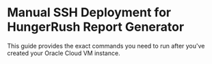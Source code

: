 # Manual SSH Deployment for HungerRush Report Generator

This guide provides the exact commands you need to run after you've created your Oracle Cloud VM instance.
